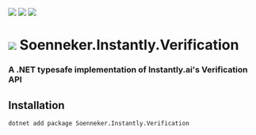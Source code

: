 [![](https://img.shields.io/nuget/v/soenneker.instantly.verification.svg?style=for-the-badge)](https://www.nuget.org/packages/soenneker.instantly.verification/)
[![](https://img.shields.io/github/actions/workflow/status/soenneker/soenneker.instantly.verification/publish-package.yml?style=for-the-badge)](https://github.com/soenneker/soenneker.instantly.verification/actions/workflows/publish-package.yml)
[![](https://img.shields.io/nuget/dt/soenneker.instantly.verification.svg?style=for-the-badge)](https://www.nuget.org/packages/soenneker.instantly.verification/)

# ![](https://user-images.githubusercontent.com/4441470/224455560-91ed3ee7-f510-4041-a8d2-3fc093025112.png) Soenneker.Instantly.Verification
### A .NET typesafe implementation of Instantly.ai's Verification API

## Installation

```
dotnet add package Soenneker.Instantly.Verification
```
